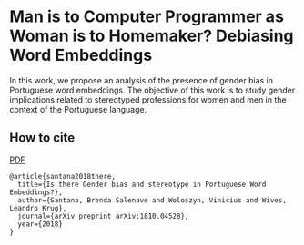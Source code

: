 # Man is to Computer Programmer as Woman is to Homemaker? Debiasing Word Embeddings

In this work, we propose an analysis of the presence of gender bias in Portuguese word embeddings. The objective of this work is to study gender implications related to stereotyped professions for women and men in the context of the Portuguese language. 





## How to cite
 [PDF](https://www.researchgate.net/publication/328212897_Is_there_Gender_bias_and_stereotype_in_Portuguese_Word_Embeddings)

```
@article{santana2018there,
  title={Is there Gender bias and stereotype in Portuguese Word Embeddings?},
  author={Santana, Brenda Salenave and Woloszyn, Vinicius and Wives, Leandro Krug},
  journal={arXiv preprint arXiv:1810.04528},
  year={2018}
}
```
